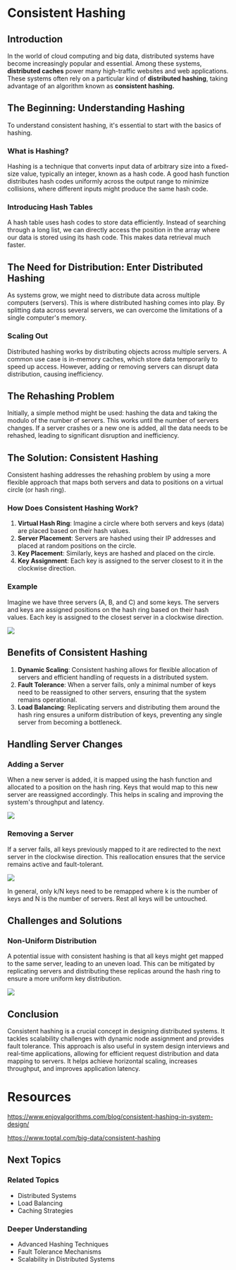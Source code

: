 # Consistent Hashing

## Introduction
In the world of cloud computing and big data, distributed systems have become increasingly popular and essential. Among these systems, **distributed caches** power many high-traffic websites and web applications. These systems often rely on a particular kind of **distributed hashing**, taking advantage of an algorithm known as **consistent hashing.**

## The Beginning: Understanding Hashing
To understand consistent hashing, it's essential to start with the basics of hashing.

### What is Hashing?
Hashing is a technique that converts input data of arbitrary size into a fixed-size value, typically an integer, known as a hash code. A good hash function distributes hash codes uniformly across the output range to minimize collisions, where different inputs might produce the same hash code.

### Introducing Hash Tables
A hash table uses hash codes to store data efficiently. Instead of searching through a long list, we can directly access the position in the array where our data is stored using its hash code. This makes data retrieval much faster.

## The Need for Distribution: Enter Distributed Hashing
As systems grow, we might need to distribute data across multiple computers (servers). This is where distributed hashing comes into play. By splitting data across several servers, we can overcome the limitations of a single computer's memory.

### Scaling Out
Distributed hashing works by distributing objects across multiple servers. A common use case is in-memory caches, which store data temporarily to speed up access. However, adding or removing servers can disrupt data distribution, causing inefficiency.

## The Rehashing Problem
Initially, a simple method might be used: hashing the data and taking the modulo of the number of servers. This works until the number of servers changes. If a server crashes or a new one is added, all the data needs to be rehashed, leading to significant disruption and inefficiency.

## The Solution: Consistent Hashing
Consistent hashing addresses the rehashing problem by using a more flexible approach that maps both servers and data to positions on a virtual circle (or hash ring).

### How Does Consistent Hashing Work?

1. **Virtual Hash Ring**: Imagine a circle where both servers and keys (data) are placed based on their hash values.
2. **Server Placement**: Servers are hashed using their IP addresses and placed at random positions on the circle.
3. **Key Placement**: Similarly, keys are hashed and placed on the circle.
4. **Key Assignment**: Each key is assigned to the server closest to it in the clockwise direction.

### Example
Imagine we have three servers (A, B, and C) and some keys. The servers and keys are assigned positions on the hash ring based on their hash values. Each key is assigned to the closest server in a clockwise direction.

![](https://miro.medium.com/v2/resize:fit:1400/1*u39w9GNeTHv00kVlwE8WVg.png)

## Benefits of Consistent Hashing
1. **Dynamic Scaling**: Consistent hashing allows for flexible allocation of servers and efficient handling of requests in a distributed system.
2. **Fault Tolerance**: When a server fails, only a minimal number of keys need to be reassigned to other servers, ensuring that the system remains operational.
3. **Load Balancing**: Replicating servers and distributing them around the hash ring ensures a uniform distribution of keys, preventing any single server from becoming a bottleneck.

## Handling Server Changes

### Adding a Server
When a new server is added, it is mapped using the hash function and allocated to a position on the hash ring. Keys that would map to this new server are reassigned accordingly. This helps in scaling and improving the system's throughput and latency.

![](https://cdn-images-1.medium.com/max/800/1*TCyBjcM0inmdwUyBKNeW5Q.png)

### Removing a Server
If a server fails, all keys previously mapped to it are redirected to the next server in the clockwise direction. This reallocation ensures that the service remains active and fault-tolerant.

![](https://cdn-images-1.medium.com/max/800/1*QFOoHHnmshI74uoYnGJOeQ.png)

In general, only k/N keys need to be remapped where k is the number of keys and N is the number of servers. Rest all keys will be untouched.

## Challenges and Solutions
### Non-Uniform Distribution
A potential issue with consistent hashing is that all keys might get mapped to the same server, leading to an uneven load. This can be mitigated by replicating servers and distributing these replicas around the hash ring to ensure a more uniform key distribution.

![](https://cdn-images-1.medium.com/max/800/1*XkPxtQv-H4qJ-cHXueyw-w.png)

## Conclusion
Consistent hashing is a crucial concept in designing distributed systems. It tackles scalability challenges with dynamic node assignment and provides fault tolerance. This approach is also useful in system design interviews and real-time applications, allowing for efficient request distribution and data mapping to servers. It helps achieve horizontal scaling, increases throughput, and improves application latency.

# Resources

https://www.enjoyalgorithms.com/blog/consistent-hashing-in-system-design/

https://www.toptal.com/big-data/consistent-hashing

## Next Topics
### Related Topics
- Distributed Systems
- Load Balancing
- Caching Strategies

### Deeper Understanding
- Advanced Hashing Techniques
- Fault Tolerance Mechanisms
- Scalability in Distributed Systems


